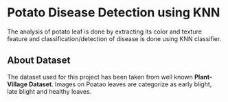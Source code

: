 
# Potato Disease Detection using KNN
The analysis of potato leaf is done by extracting its color and texture feature and classification/detection of disease is done using KNN classifier. 

## About Dataset
The dataset used for this project has been taken from well known __Plant-Village Dataset__. Images on Poatao leaves are categorize as early blight, late blight and healthy leaves.
